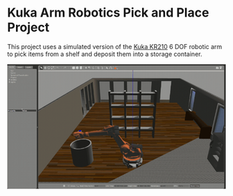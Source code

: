 [//]: # (Image References)
[kuka]: ./images/Selection_055.png

# Kuka Arm Robotics Pick and Place Project

This project uses a simulated version of the [Kuka KR210](https://www.kuka.com/en-us/products/robotics-systems/industrial-robots/kr-210-2-f-exclusive) 6 DOF robotic arm to pick items from a shelf and deposit them into a storage container.

![Kuka Gazebo][kuka]
